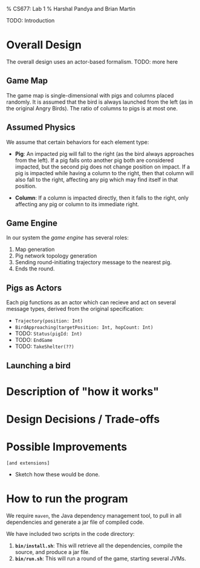 % CS677: Lab 1
% Harshal Pandya and Brian Martin

TODO: Introduction

# Overall Design

The overall design uses an actor-based formalism.
TODO: more here

## Game Map

The game map is single-dimensional with pigs and columns placed randomly. It is
assumed that the bird is always launched from the left (as in the original
Angry Birds). The ratio of columns to pigs is at most one.

## Assumed Physics

We assume that certain behaviors for each element type:

  - **Pig**: An impacted pig will fall to the right (as the bird always
    approaches from the left). If a pig falls onto another pig both are
    considered impacted, but the second pig does not change position on impact.
    If a pig is impacted while having a column to the right, then that column
    will also fall to the right, affecting any pig which may find itself in
    that position.

  - **Column**: If a column is impacted directly, then it falls to the right,
    only affecting any pig or column to its immediate right.

## Game Engine

In our system the *game engine* has several roles:

  1. Map generation
  1. Pig network topology generation
  1. Sending round-initiating trajectory message to the nearest pig.
  1. Ends the round.


## Pigs as Actors

Each pig functions as an actor which can recieve and act on several message
types, derived from the original specification:

  - ``Trajectory(position: Int)``
  - ``BirdApproaching(targetPosition: Int, hopCount: Int)``
  - TODO: ``Status(pigId: Int)``
  - TODO: ``EndGame``
  - TODO: ``TakeShelter(??)``

## Launching a bird




# Description of "how it works"

# Design Decisions / Trade-offs

# Possible Improvements

    [and extensions]

   - Sketch how these would be done.

# How to run the program

We require ``maven``, the Java dependency management tool, to pull in all
dependencies and generate a jar file of compiled code.

We have included two scripts in the code directory:

  1. **``bin/install.sh``**: This will retrieve all the dependencies, compile the
     source, and produce a jar file.
  1. **``bin/run.sh``**: This will run a round of the game, starting several JVMs.

